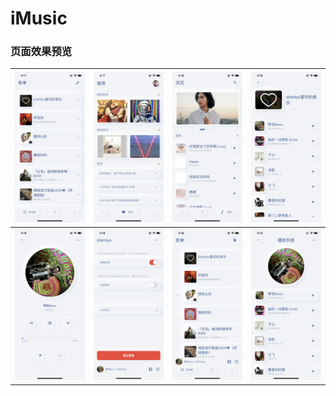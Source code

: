 # iMusic

### 页面效果预览

| <img src="./imgs/IMG_1557.PNG" /> | ![](./imgs/IMG_1558.PNG) | ![](./imgs/IMG_1559.PNG) | ![](./imgs/IMG_1560.PNG) |
| :-------------------------------: | :----------------------: | :----------------------: | :----------------------: |
|     ![](./imgs/IMG_1561.PNG)      | ![](./imgs/IMG_1562.PNG) | ![](./imgs/IMG_1563.PNG) | ![](./imgs/IMG_1564.PNG) |